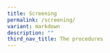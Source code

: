 ```yaml
---
title: Screening
permalink: /screening/
variant: markdown
description: ""
third_nav_title: The procedures
---
```

<p></p>